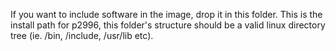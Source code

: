 If you want to include software in the image, drop it in this folder. This is the install path for p2996, this folder's structure should be a valid linux directory tree (ie. /bin, /include, /usr/lib etc).